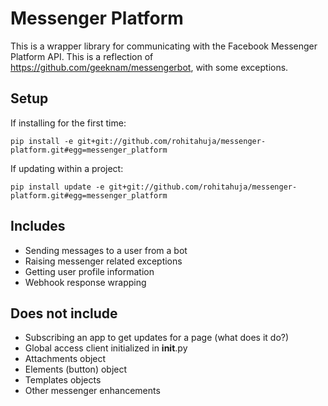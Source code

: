 # Messenger Platform

This is a wrapper library for communicating with the Facebook Messenger Platform API. This is a reflection of https://github.com/geeknam/messengerbot, with some exceptions.

## Setup

If installing for the first time:
```
pip install -e git+git://github.com/rohitahuja/messenger-platform.git#egg=messenger_platform 
```

If updating within a project:
```
pip install update -e git+git://github.com/rohitahuja/messenger-platform.git#egg=messenger_platform 
```

## Includes
 - Sending messages to a user from a bot
 - Raising messenger related exceptions
 - Getting user profile information
 - Webhook response wrapping

## Does not include
 - Subscribing an app to get updates for a page (what does it do?)
 - Global access client initialized in __init__.py
 - Attachments object
 - Elements (button) object
 - Templates objects
 - Other messenger enhancements